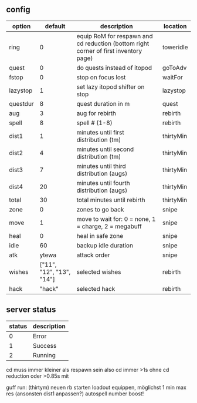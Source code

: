## config

| option   | default                  | description                                                                          | location  |
| -------- | ------------------------ | ------------------------------------------------------------------------------------ | --------- |
| ring     | 0                        | equip RoM for respawn and cd reduction (bottom right corner of first inventory page) | toweridle |
| quest    | 0                        | do quests instead of itopod                                                          | goToAdv   |
| fstop    | 0                        | stop on focus lost                                                                   | waitFor   |
| lazystop | 1                        | set lazy itopod shifter on stop                                                      | lazystop  |
| questdur | 8                        | quest duration in m                                                                  | quest     |
| aug      | 3                        | aug for rebirth                                                                      | rebirth   |
| spell    | 8                        | spell # (1-8)                                                                        | rebirth   |
| dist1    | 1                        | minutes until first distribution (tm)                                                | thirtyMin |
| dist2    | 4                        | minutes until second distribution (tm)                                               | thirtyMin |
| dist3    | 7                        | minutes until third distribution (augs)                                              | thirtyMin |
| dist4    | 20                       | minutes until fourth distribution (augs)                                             | thirtyMin |
| total    | 30                       | total minutes until rebirth                                                          | thirtyMin |
| zone     | 0                        | zones to go back                                                                     | snipe     |
| move     | 1                        | move to wait for: 0 = none, 1 = charge, 2 = megabuff                                 | snipe     |
| heal     | 0                        | heal in safe zone                                                                    | snipe     |
| idle     | 60                       | backup idle duration                                                                 | snipe     |
| atk      | ytewa                    | attack order                                                                         | snipe     |
| wishes   | ["11", "12", "13", "14"] | selected wishes                                                                      | rebirth   |
| hack     | "hack"                   | selected hack                                                                        | rebirth   |

## server status

| status | description |
| ------ | ----------- |
| 0      | Error       |
| 1      | Success     |
| 2      | Running     |

cd muss immer kleiner als respawn sein also cd immer >1s ohne cd reduction oder >0.85s mit

guff run: (thirtym)
neuen rb starten
loadout equippen, möglichst 1 min max res (ansonsten dist1 anpassen?)
autospell number boost!
